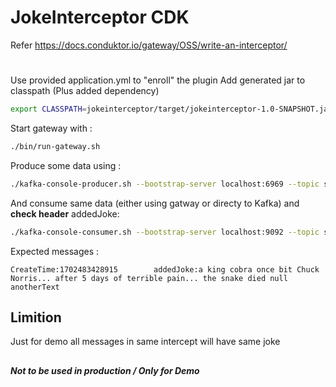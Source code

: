 # JokeInterceptor CDK

Refer https://docs.conduktor.io/gateway/OSS/write-an-interceptor/
#

Use provided application.yml to "enroll" the plugin
Add generated jar to classpath (Plus added dependency)

```bash
export CLASSPATH=jokeinterceptor/target/jokeinterceptor-1.0-SNAPSHOT.jar:~/.m2/repository/org/json/json/20231013/json-20231013.jar
```

Start gateway with :

```bash
./bin/run-gateway.sh
```

Produce some data using :
```bash
./kafka-console-producer.sh --bootstrap-server localhost:6969 --topic sometopic
```

And consume same data (either using gatway or directy to Kafka) and **check header** addedJoke:

```bash
./kafka-console-consumer.sh --bootstrap-server localhost:9092 --topic sometopic --from-beginning --property print.key=true --property print.headers=true --property print.timestamp=true
```

Expected messages :
```
CreateTime:1702483428915        addedJoke:a king cobra once bit Chuck Norris... after 5 days of terrible pain... the snake died null    anotherText
```

## Limition
Just for demo all messages in same intercept will have same joke

##
***Not to be used in production / Only for Demo***
